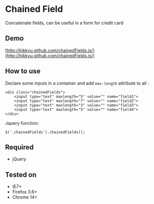 # Chained Field
Concatenate fields, can be useful in a form for credit card

## Demo
[http://hikkyu.github.com/chainedFields.js/](http://hikkyu.github.com/chainedFields.js/)

## How to use
Declare some inputs in a container and add `max-length` attribute to all :

	<div class="chainedFields">
		<input type="text" maxlength="5" value="" name="field1">
		<input type="text" maxlength="7" value="" name="field2">
		<input type="text" maxlength="3" value="" name="field3">
		<input type="text" maxlength="5" value="" name="field4">
	</div>

Jquery function:

	$('.chainedFields').chainedFields();


## Required
- jQuery

## Tested on
- IE7+
- Firefox 3.6+
- Chrome 14+